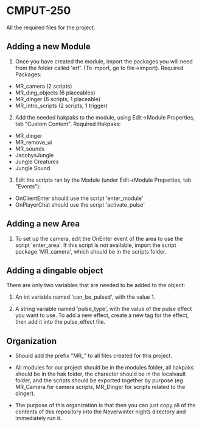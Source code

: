 CMPUT-250
=========

All the required files for the project.

Adding a new Module
---------

1. Once you have created the module, import the packages you will need from the folder called 'erf'. (To import, go to file->import). Required Packages:

  * MR_camera            (2 scripts)
  * MR_ding_objects      (6 placeables)
  * MR_dinger            (6 scripts, 1 placeable)
  * MR_intro_scripts     (2 scripts, 1 trigger)

2. Add the needed hakpaks to the module, using Edit->Module Properties, tab "Custom Content". Required Hakpaks:

  * MR_dinger
  * MR_remove_ui
  * MR_sounds
  * JacobysJungle
  * Jungle Creatures
  * Jungle Sound

3. Edit the scripts ran by the Module (under Edit->Module Properties, tab "Events"):
  * OnClientEnter should use the script 'enter_module'
  * OnPlayerChat should use the script 'activate_pulse'

Adding a new Area
--------

1. To set up the camera, edit the OnEnter event of the area to use the script 'enter_area'. If this script
   is not available, import the script package 'MR_camera', which should be in the scripts folder.

Adding a dingable object
--------

There are only two variables that are needed to be added to the object:

1. An int variable named 'can_be_pulsed', with the value 1.

2. A string variable named 'pulse_type', with the value of the pulse effect you want to use. To add a new effect, create a new tag for the effect, then add it into the pulse_effect file.

Organization
---------

- Should add the prefix "MR_" to all files created for this project.

- All modules for our project should be in the modules folder, all hakpaks should be in the hak folder, the character should be in the localvault
  folder, and the scripts should be exported together by purpose (eg MR_Camera for camera scripts, MR_Dinger for scripts related to the dinger).  

- The purpose of this organization is that then you can just copy all of the contents of this repository into the Neverwinter nights directory and immediately run it.
